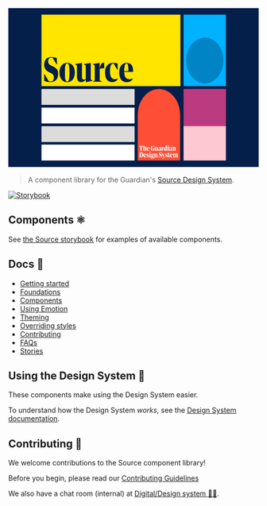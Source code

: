 <img src="assets/logo.png" height="320" width="620" >

> A component library for the Guardian's [Source Design System](https://theguardian.design).

[![Storybook](https://cdn.jsdelivr.net/gh/storybookjs/brand@main/badge/badge-storybook.svg)](https://guardian.github.io/source)

## Components ⚛️

See [the Source storybook](https://guardian.github.io/source) for examples of available components.

## Docs 📖

-   [Getting started](https://guardian.github.io/source/?path=/docs/docs-01-getting-started--page)
-   [Foundations](https://guardian.github.io/source/?path=/docs/docs-02-foundations--page)
-   [Components](https://guardian.github.io/source/?path=/docs/docs-03-components--page)
-   [Using Emotion](https://guardian.github.io/source/?path=/docs/docs-04-using-emotion--page)
-   [Theming](https://guardian.github.io/source/?path=/docs/docs-05-theming--page)
-   [Overriding styles](https://guardian.github.io/source/?path=/docs/docs-06-overriding-styles--page)
-   [Contributing](https://guardian.github.io/source/?path=/docs/docs-07-contributing--page)
-   [FAQs](https://guardian.github.io/source/?path=/docs/docs-08-faqs--page)
-   [Stories](https://guardian.github.io/source/?path=/docs/docs-09-stories--page)

## Using the Design System 🎨

These components make using the Design System easier.

To understand how the Design System _works_, see the [Design System documentation](https://theguardian.design).

## Contributing 💝

We welcome contributions to the Source component library!

Before you begin, please read our
[Contributing Guidelines](docs/08-contributing.md)

We also have a chat room (internal) at [Digital/Design system 👩‍🎨](https://chat.google.com/room/AAAAGDIhXQs).
